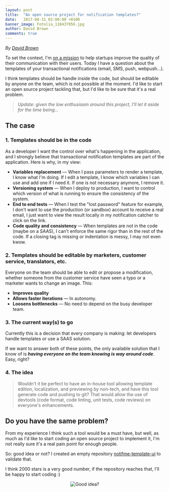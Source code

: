 ```yaml
---
layout: post
title:  "An open source project for notification templates?"
date:   2017-08-31 02:00:00 +0100
banner_image: Fotolia_118437056.jpg
author: David Brown
comments: true
---
```

*By [David Brown](https://twitter.com/BDavid24)*

To set the context, I'm [on a mission](https://notifme.github.io/notifme-blog/2017/08/22/genesis.html) to help startups improve the quality of their communication with their users. Today I have a question about the templates of your transactional notifications (email, SMS, push, webpush...).

I think templates should be handle inside the code, but should be editable by anyone on the team, which is not possible at the moment. I'd like to start an open source project tackling that, but I'd like to be sure that it's a real problem.
<!--more-->

> _Update: given the low enthusiasm around this project, I'll let it aside for the time being..._

## The case

### 1. Templates should be in the code

As a developer I want the control over what's happening in the application, and I strongly believe that transactional notification templates are part of the application. Here is why, in my view:

* **Variables replacement** — When I pass parameters to render a template, I know what I'm doing. If I edit a template, I know which variables I can use and add one if I need it. If one is not necessary anymore, I remove it.
* **Versioning system** — When I deploy to production, I want to control which version of what is running to ensure the consistency of the system.
* **End to end tests** — When I test the "lost password" feature for example, I don't want to use the production (or sandbox) account to receive a real email, I just want to view the result locally in my notification catcher to click on the link.
* **Code quality and consistency** — When templates are not in the code (maybe on a SAAS), I can't enforce the same rigor than in the rest of the code. If a closing tag is missing or indentation is messy, I may not even kwow.

### 2. Templates should be editable by marketers, customer service, translators, etc.

Everyone on the team should be able to edit or propose a modification, whether someone from the customer service have seen a typo or a marketer wants to change an image. This:

* **Improves quality**
* **Allows faster iterations** — In autonomy.
* **Loosens bottlenecks** — No need to depend on the busy developer team.

### 3. The current way(s) to go

Currently this is a decision that every company is making: let developers handle templates or use a SAAS solution.

If we want to answer both of these points, the only available solution that I know of is **_having everyone on the team knowing is way around code_**. Easy, right?

### 4. The idea

> Wouldn't it be perfect to have an in-house tool allowing template edition, localization, and previewing by non-tech, and have this tool generate code and pushing to git? That would allow the use of devtools (code format, code linting, unit tests, code reviews) on everyone's enhancements.

## Do you have the same problem?

From my experience I think such a tool would be a must have, but well, as much as I'd like to start coding an open source project to implement it, I'm not really sure it's a real pain point for enough people.

So: good idea or not? I created an empty repository [notifme-template-ui](https://github.com/notifme/notifme-template-ui) to validate that.

I think 2000 stars is a very good number, if the repository reaches that, I'll be happy to start coding :)

<p align="center">
  <img src="../../../assets/2017-08-31-templates-project/idea.gif" alt="Good idea?">
</p>
